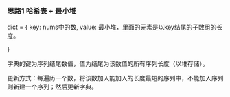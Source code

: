 ### 思路1 哈希表 + 最小堆

dict = {
    key: nums中的数,
    value: 最小堆，里面的元素是以key结尾的子数组的长度。

}

字典的键为序列结尾数值，值为结尾为该数值的所有序列长度（以堆存储）。

更新方式：每遍历一个数，将该数加入能加入的长度最短的序列中，不能加入序列则新建一个序列；然后更新字典。
